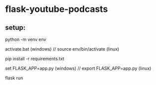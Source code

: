 # flask-youtube-podcasts
## setup:
python -m venv env

activate.bat (windows)  //  source env/bin/activate (linux)

pip install -r requirements.txt

set FLASK_APP=app.py (windows)  // export FLASK_APP=app.py (linux)

flask run
